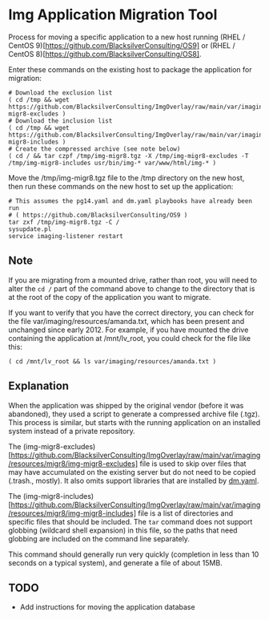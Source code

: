 # Img Application Migration Tool 

Process for moving a specific application to a new host running 
(RHEL / CentOS 9)[https://github.com/BlacksilverConsulting/OS9] or (RHEL / CentOS 8)[https://github.com/BlacksilverConsulting/OS8].

Enter these commands on the existing host to package the application for migration:

```
# Download the exclusion list
( cd /tmp && wget https://github.com/BlacksilverConsulting/ImgOverlay/raw/main/var/imaging/resources/migr8/img-migr8-excludes )
# Download the inclusion list
( cd /tmp && wget https://github.com/BlacksilverConsulting/ImgOverlay/raw/main/var/imaging/resources/migr8/img-migr8-includes )
# Create the compressed archive (see note below)
( cd / && tar czpf /tmp/img-migr8.tgz -X /tmp/img-migr8-excludes -T /tmp/img-migr8-includes usr/bin/img-* var/www/html/img-* )
```

Move the /tmp/img-migr8.tgz file to the /tmp directory on the new host, then run these commands on the new host to set up the application:

```
# This assumes the pg14.yaml and dm.yaml playbooks have already been run
# ( https://github.com/BlacksilverConsulting/OS9 )
tar zxf /tmp/img-migr8.tgz -C /
sysupdate.pl
service imaging-listener restart
```

## Note

If you are migrating from a mounted drive, rather than root, you will need to alter the `cd /` part of the command above to change to the directory that is at the root of the copy of the application you want to migrate.

If you want to verify that you have the correct directory, you can check for the file var/imaging/resources/amanda.txt, which has been present and unchanged since early 2012. For example, if you have mounted the drive containing the application at /mnt/lv_root, you could check for the file like this:

`( cd /mnt/lv_root && ls var/imaging/resources/amanda.txt )`

## Explanation

When the application was shipped by the original vendor (before it was abandoned), they used a script to generate a compressed archive file (.tgz). This process is similar, but starts with the running application on an installed system instead of a private repository.

The (img-migr8-excludes)[https://github.com/BlacksilverConsulting/ImgOverlay/raw/main/var/imaging/resources/migr8/img-migr8-excludes] file is used to skip over files that may have accumulated on the existing server but do not need to be copied (.trash., mostly). It also omits support libraries that are installed by [dm.yaml](https://github.com/BlacksilverConsulting/OS9/blob/main/dm.yaml).

The (img-migr8-includes)[https://github.com/BlacksilverConsulting/ImgOverlay/raw/main/var/imaging/resources/migr8/img-migr8-includes] file is a list of directories and specific files that should be included. The `tar` command does not support globbing (wildcard shell expansion) in this file, so the paths that need globbing are included on the command line separately.

This command should generally run very quickly (completion in less than 10 seconds on a typical system), and generate a file of about 15MB.

## TODO

- Add instructions for moving the application database
